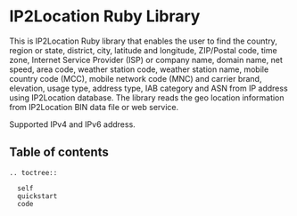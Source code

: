 # IP2Location Ruby Library

This is IP2Location Ruby library that enables the user to find the country, region or state, district, city, latitude and longitude, ZIP/Postal code, time zone, Internet Service Provider (ISP) or company name, domain name, net speed, area code, weather station code, weather station name, mobile country code (MCC), mobile network code (MNC) and carrier brand, elevation, usage type, address type, IAB category and ASN from IP address using IP2Location database. The library reads the geo location information from IP2Location BIN data file or web service.

Supported IPv4 and IPv6 address.


## Table of contents
 ```{eval-rst}
 .. toctree::

   self
   quickstart
   code
 ```